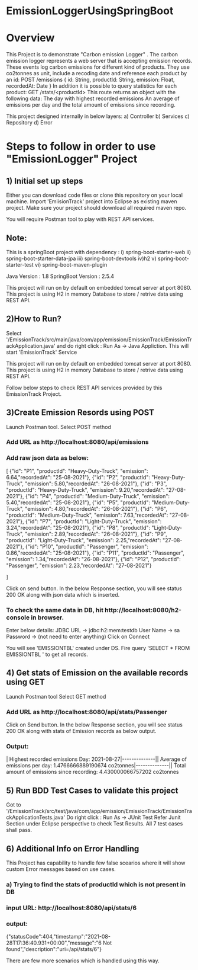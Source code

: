 # EmissionLoggerUsingSpringBoot
# Overview
This Project is to demonstrate "Carbon emission Logger" . The carbon emission logger represents a web server that is accepting emission records. These events log carbon emissions for different kind of products.   They use co2tonnes as unit, include a recoding date and reference each product by an id: POST /emissions {  id: String,  productId: String,  emission: Float,  recordedAt: Date }   In addition it is possible to query statistics for each product: GET /stats/&lt;productId>   This route returns an object with the following data: The day with highest recorded emissions An average of emissions per day and the total amount of emissions since recording.

This project designed internally in below layers:
a) Controller
b) Services
c) Repository
d) Error

# Steps to follow in order to use "EmissionLogger" Project

## 1) Initial set up steps 
Either you can download code files or clone this repository on your local machine. 
Import 'EmiisionTrack' project into Eclipse as existing maven project.
Make sure your project should download all required maven repo.

You will require Postman tool to play with REST API services.

## Note:
This is a springBoot project with dependency : i) spring-boot-starter-web ii) spring-boot-starter-data-jpa iii) spring-boot-devtools iv)h2 v) spring-boot-starter-test vi) spring-boot-maven-plugin

Java Version : 1.8
SpringBoot Version : 2.5.4

This project will run on by default on embedded tomcat server at port 8080.
This project is using H2 in memory Database to store / retrive data using REST API.

## 2)How to Run?
Select '/EmissionTrack/src/main/java/com/app/emission/EmissionTrack/EmissionTrackApplication.java'
and do right click : Run As -> Java Appliction. This will start 'EmissionTrack' Service

This project will run on by default on embedded tomcat server at port 8080.
This project is using H2 in memory Database to store / retrive data using REST API.

Follow below steps to check REST API services provided by this EmissionTrack Project.

## 3)Create Emission Resords using POST
Launch Postman tool.
Select POST method 
### Add URL as http://localhost:8080/api/emissions
### Add raw json data as below:
[
    {"id": "P1", "productId": "Heavy-Duty-Truck", "emission": 6.64,"recordedAt": "25-08-2021"},
    {"id": "P2", "productId": "Heavy-Duty-Truck", "emission": 5.80,"recordedAt": "26-08-2021"},
    {"id": "P3", "productId": "Heavy-Duty-Truck", "emission": 9.20,"recordedAt": "27-08-2021"},
    {"id": "P4", "productId": "Medium-Duty-Truck", "emission": 5.40,"recordedAt": "25-08-2021"},
    {"id": "P5", "productId": "Medium-Duty-Truck", "emission": 4.80,"recordedAt": "26-08-2021"},
    {"id": "P6", "productId": "Medium-Duty-Truck", "emission": 7.63,"recordedAt": "27-08-2021"},
    {"id": "P7", "productId": "Light-Duty-Truck", "emission": 3.24,"recordedAt": "25-08-2021"},
    {"id": "P8", "productId": "Light-Duty-Truck", "emission": 2.89,"recordedAt": "26-08-2021"},
    {"id": "P9", "productId": "Light-Duty-Truck", "emission": 2.25,"recordedAt": "27-08-2021"},
    {"id": "P10", "productId": "Passenger", "emission": 0.86,"recordedAt": "25-08-2021"},
    {"id": "P11", "productId": "Passenger", "emission": 1.34,"recordedAt": "26-08-2021"},
    {"id": "P12", "productId": "Passenger", "emission": 2.23,"recordedAt": "27-08-2021"}
    
]

Click on send button.
In the below Response section, you will see status 200 OK along with json data which is inserted.

### To check the same data in DB, hit http://localhost:8080/h2-console in browser.
Enter below details:
JDBC URL -> jdbc:h2:mem:testdb
User Name -> sa
Password -> (not need to enter anything)
Click on Connect

You will see 'EMISSIONTBL' created under DS. 
Fire query 'SELECT * FROM EMISSIONTBL ' to get all records.

## 4) Get stats of Emission on the available records using GET
Launch Postman tool
Select GET method 
### Add URL as http://localhost:8080/api/stats/Passenger
Click on Send button.
In the below Response section, you will see status 200 OK along with stats of Emission records as below output.

### Output:

| Highest recorded emissions Day: 2021-08-27|--------------|| Average of emissions per day: 1.4766666889190674  co2tonnes|--------------|| Total amount of emissions since recording: 4.430000066757202  co2tonnes


## 5) Run BDD Test Cases to validate this project
Got to '/EmissionTrack/src/test/java/com/app/emission/EmissionTrack/EmissionTrackApplicationTests.java'
Do right click : Run As -> JUnit Test
Refer Junit Section under Eclipse perspective to check Test Results.
All 7 test cases shall pass.


## 6) Additional Info on Error Handling
This Project has capability to handle few false scearios where it will show custom Error messages based on use cases.
### a) Trying to find the stats of productId which is not present in DB
### input URL:  http://localhost:8080/api/stats/6
### output:
{"statusCode":404,"timestamp":"2021-08-28T17:36:40.931+00:00","message":"6 Not found","description":"uri=/api/stats/6"}

There are few more scenarios which is handled using this way.



